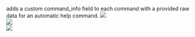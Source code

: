 adds a custom command_info field to each command with a provided raw data for an automatic help command. 
![](https://cdn.discordapp.com/attachments/676795541056651304/676985383715602432/unknown.png)  
![](https://cdn.discordapp.com/attachments/676795541056651304/676985446236160000/unknown.png)  
![](https://cdn.discordapp.com/attachments/676795541056651304/676984788845854720/unknown.png)  
